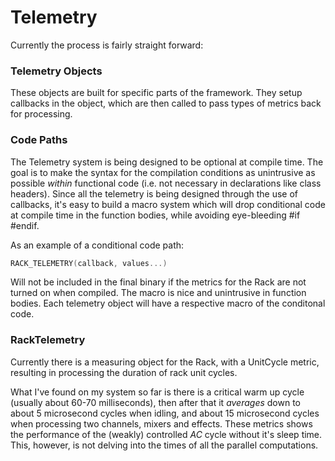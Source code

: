 # Telemetry
 
 Currently the process is fairly straight forward:
 
### Telemetry Objects
 
 These objects are built for specific parts of the framework. They setup callbacks in the object, which are then called to pass types of metrics back for processing.
 
### Code Paths
 
 The Telemetry system is being designed to be optional at compile time. The goal is to make the syntax for the compilation conditions as unintrusive as possible *within* functional code (i.e. not necessary in declarations like class headers). Since all the telemetry is being designed through the use of callbacks, it's easy to build a macro system which will drop conditional code at compile time in the function bodies, while avoiding eye-bleeding #if #endif.
 
As an example of a conditional code path:

```C++
RACK_TELEMETRY(callback, values...)
```

Will not be included in the final binary if the metrics for the Rack are not turned on when compiled. The macro is nice and unintrusive in function bodies. Each telemetry object will have a respective macro of the conditonal code.
 
### RackTelemetry
 
 Currently there is a measuring object for the Rack, with a UnitCycle metric, resulting in processing the duration of rack unit cycles.
 
 What I've found on my system so far is there is a critical warm up cycle (usually about 60-70 milliseconds), then after that it *averages* down to about 5 microsecond cycles when idling, and about 15 microsecond cycles when processing two channels, mixers and effects. These metrics shows the performance of the (weakly) controlled *AC* cycle without it's sleep time. This, however, is not delving into the times of all the parallel computations.
